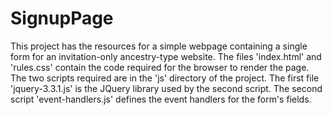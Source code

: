 # SignupPage
This project has the resources for a simple webpage containing a single form for an invitation-only ancestry-type website. The files 'index.html' and 'rules.css' contain the code required for the browser to render the page. The two scripts required are in the 'js' directory of the project. The first file 'jquery-3.3.1.js' is the JQuery library used by the second script. The second script 'event-handlers.js' defines the event handlers for the form's fields.
